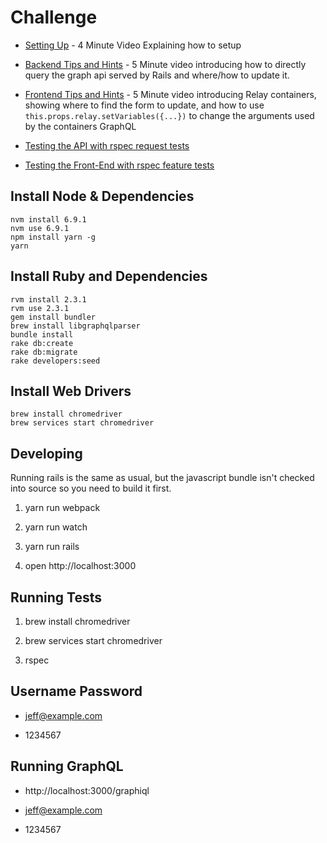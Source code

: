 Challenge
=========

* [Setting Up](https://www.screencast.com/t/fOR1EPHKVCD) - 4 Minute Video Explaining how to setup

* [Backend Tips and Hints](https://www.screencast.com/t/RVqdkOHDB) - 5 Minute video introducing how to directly query the graph api served by Rails and where/how to update it.

* [Frontend Tips and Hints](https://www.screencast.com/t/9nQmgeWE) - 5 Minute video introducing Relay containers, showing where to find the form to update, and how to use `this.props.relay.setVariables({...})` to change the arguments used by the containers GraphQL

* [Testing the API with rspec request tests](https://www.screencast.com/t/6jBlr23b)

* [Testing the Front-End with rspec feature tests](https://www.screencast.com/t/rL6cwI5iqH4)

Install Node & Dependencies
-------

```
nvm install 6.9.1
nvm use 6.9.1
npm install yarn -g
yarn
```

Install Ruby and Dependencies
-----
```
rvm install 2.3.1
rvm use 2.3.1
gem install bundler
brew install libgraphqlparser
bundle install
rake db:create
rake db:migrate
rake developers:seed
```

Install Web Drivers
-----
```
brew install chromedriver
brew services start chromedriver
```

Developing
------

Running rails is the same as usual, but the javascript bundle isn't checked into source so you need to build
it first.

1) yarn run webpack

2) yarn run watch

3) yarn run rails

4) open http://localhost:3000

Running Tests
------

1) brew install chromedriver

2) brew services start chromedriver

3) rspec

Username Password
------

* jeff@example.com

* 1234567


Running GraphQL
------

* http://localhost:3000/graphiql

* jeff@example.com

* 1234567
